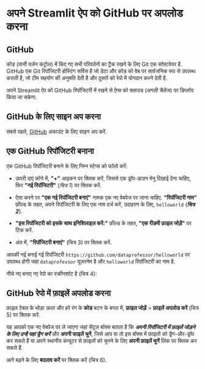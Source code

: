 # अपने Streamlit ऐप को GitHub पर अपलोड करना

## GitHub

कोड (यानी वर्ज़न कंट्रोल) में किए गए सभी परिवर्तनों का ट्रैक रखने के लिए Git एक सॉफ़्टवेयर है. GitHub एक Git रिपॉजिटरी होस्टिंग सर्विस है जो डेटा और कोड को वेब पर सार्वजनिक रूप से उपलब्ध कराती है, जो टीम सहयोग की अनुमति देती है और दूसरों को रेपो में योगदान करने देती है.

अपने Streamlit ऐप को GitHub रिपॉजिटरी में रखने से ऐप्स को क्लाउड (अगली चैलेंज) पर डिप्लॉय किया जा सकेगा.

## GitHub के लिए साइन अप करना

सबसे पहले, [GitHub](https://github.com/) अकाउंट के लिए साइन अप करें.

## एक GitHub रिपॉजिटरी बनाना

एक GitHub रिपॉजिटरी बनाने के लिए निम्न स्टेप्स को फॉलो करें:
- ऊपरी दाएं कोने में, **"+"** आइकन पर क्लिक करें, जिससे एक ड्रॉप-डाउन मेनू दिखाई देना चाहिए, फिर **"नई रिपॉजिटरी"** (*चित्र 1*) पर क्लिक करें.

- ऐसा करने पर **"एक नई रिपॉजिटरी बनाएं"** नामक एक नए वेबपेज पर जाना चाहिए. **"रिपॉजिटरी नाम"** फ़ील्ड के तहत, अपने रिपॉजिटरी के लिए एक नाम दर्ज करें, उदाहरण के लिए, `helloworld` (***चित्र 2***).

- **"इस रिपॉजिटरी को इसके साथ इनिशिलाइज़ करें:"** फ़ील्ड के तहत, **"एक रीडमी फ़ाइल जोड़ें"** पर टिक करें.

- अंत में, **"रिपॉजिटरी बनाएं"** (चित्र 3) पर क्लिक करें.

आपकी नई बनाई गई रिपॉजिटरी `https://github.com/dataprofessor/helloworld` पर उपलब्ध होगी जहां `dataprofessor` यूज़रनेम है और `helloworld` रिपॉजिटरी का नाम है.

नीचे नए बनाए गए रेपो का स्क्रीनशॉट है (चित्र 4):

## GitHub रेपो में फ़ाइलें अपलोड करना

फ़ाइल टेबल के थोड़ा ऊपर और हरे रंग के **कोड** बटन के बगल में, **फ़ाइल जोड़ें** > **फ़ाइलें अपलोड करें** (चित्र 5) पर क्लिक करें.

यह आपको एक नए वेबपेज पर ले जाएगा जहां सेंट्रल बॉक्स बताता है कि ***अपनी रिपॉजिटरी में फ़ाइलें जोड़ने के लिए उन्हें यहां ड्रैग करें*** और **अपनी फाइलें चुनें**, जिसे आप या तो इस बॉक्स में फ़ाइलों को ड्रैग-और-ड्रॉप कर सकते हैं या अपने स्थानीय कंप्यूटर से फ़ाइलों को चुनने के लिए **अपनी फ़ाइलें चुनें** लिंक पर क्लिक कर सकते हैं.

आगे बढ़ने के लिए **बदलाव करें** पर क्लिक करें (चित्र 6).
